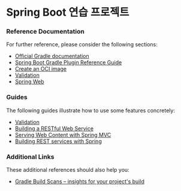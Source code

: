 # Spring Boot 연습 프로젝트

### Reference Documentation

For further reference, please consider the following sections:

* [Official Gradle documentation](https://docs.gradle.org)
* [Spring Boot Gradle Plugin Reference Guide](https://docs.spring.io/spring-boot/3.5.6/gradle-plugin)
* [Create an OCI image](https://docs.spring.io/spring-boot/3.5.6/gradle-plugin/packaging-oci-image.html)
* [Validation](https://docs.spring.io/spring-boot/3.5.6/reference/io/validation.html)
* [Spring Web](https://docs.spring.io/spring-boot/3.5.6/reference/web/servlet.html)

### Guides

The following guides illustrate how to use some features concretely:

* [Validation](https://spring.io/guides/gs/validating-form-input/)
* [Building a RESTful Web Service](https://spring.io/guides/gs/rest-service/)
* [Serving Web Content with Spring MVC](https://spring.io/guides/gs/serving-web-content/)
* [Building REST services with Spring](https://spring.io/guides/tutorials/rest/)

### Additional Links

These additional references should also help you:

* [Gradle Build Scans – insights for your project's build](https://scans.gradle.com#gradle)

